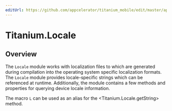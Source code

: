 ```yaml
---
editUrl: https://github.com/appcelerator/titanium_mobile/edit/master/apidoc/Titanium/Locale/Locale.yml
---
```

# Titanium.Locale

<TypeHeader/>

## Overview

The `Locale` module works with localization files to which are generated during compilation 
into the operating system specific localization formats. The `Locale` module provides 
locale-specific strings which can be referenced at runtime.  Additionally, the module 
contains a few methods and properties for querying device locale information.

The macro `L` can be used as an alias for the <Titanium.Locale.getString> method.

<ApiDocs/>
